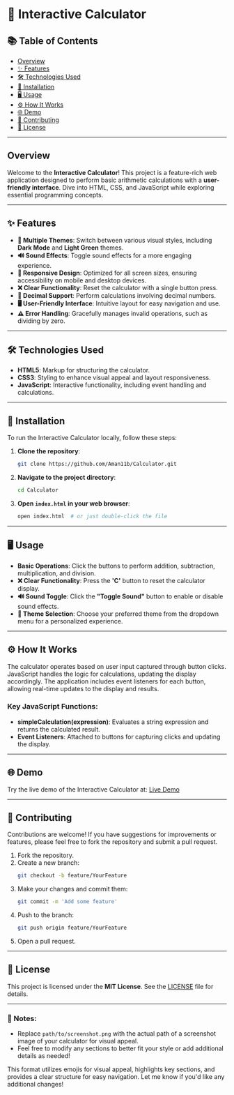 # 🧮 Interactive Calculator

## 📚 Table of Contents
- [Overview](#overview)
- [✨ Features](#features)
- [🛠️ Technologies Used](#technologies-used)
- [🚀 Installation](#installation)
- [🖥️ Usage](#usage)
- [⚙️ How It Works](#how-it-works)
- [🌐 Demo](#demo)
- [🤝 Contributing](#contributing)
- [📄 License](#license)

---

## Overview
Welcome to the **Interactive Calculator**! This project is a feature-rich web application designed to perform basic arithmetic calculations with a **user-friendly interface**. Dive into HTML, CSS, and JavaScript while exploring essential programming concepts.

---

## ✨ Features
- **🌈 Multiple Themes**: Switch between various visual styles, including **Dark Mode** and **Light Green** themes.
- **🔊 Sound Effects**: Toggle sound effects for a more engaging experience.
- **📱 Responsive Design**: Optimized for all screen sizes, ensuring accessibility on mobile and desktop devices.
- **❌ Clear Functionality**: Reset the calculator with a single button press.
- **🔢 Decimal Support**: Perform calculations involving decimal numbers.
- **🖥️ User-Friendly Interface**: Intuitive layout for easy navigation and use.
- **⚠️ Error Handling**: Gracefully manages invalid operations, such as dividing by zero.

---

## 🛠️ Technologies Used
- **HTML5**: Markup for structuring the calculator.
- **CSS3**: Styling to enhance visual appeal and layout responsiveness.
- **JavaScript**: Interactive functionality, including event handling and calculations.

---

## 🚀 Installation
To run the Interactive Calculator locally, follow these steps:

1. **Clone the repository**:
   ```bash
   git clone https://github.com/Aman11b/Calculator.git
   ```
2. **Navigate to the project directory**:
   ```bash
   cd Calculator
   ```
3. **Open `index.html` in your web browser**:
   ```bash
   open index.html  # or just double-click the file
   ```

---

## 🖥️ Usage
- **Basic Operations**: Click the buttons to perform addition, subtraction, multiplication, and division.
- **❌ Clear Functionality**: Press the **'C'** button to reset the calculator display.
- **🔊 Sound Toggle**: Click the **"Toggle Sound"** button to enable or disable sound effects.
- **🌈 Theme Selection**: Choose your preferred theme from the dropdown menu for a personalized experience.

---

## ⚙️ How It Works
The calculator operates based on user input captured through button clicks. JavaScript handles the logic for calculations, updating the display accordingly. The application includes event listeners for each button, allowing real-time updates to the display and results.

### Key JavaScript Functions:
- **simpleCalculation(expression)**: Evaluates a string expression and returns the calculated result.
- **Event Listeners**: Attached to buttons for capturing clicks and updating the display.

---

## 🌐 Demo
Try the live demo of the Interactive Calculator at: [Live Demo](https://aman11b.github.io/Calculator/)

---

## 🤝 Contributing
Contributions are welcome! If you have suggestions for improvements or features, please feel free to fork the repository and submit a pull request.

1. Fork the repository.
2. Create a new branch:
   ```bash
   git checkout -b feature/YourFeature
   ```
3. Make your changes and commit them:
   ```bash
   git commit -m 'Add some feature'
   ```
4. Push to the branch:
   ```bash
   git push origin feature/YourFeature
   ```
5. Open a pull request.

---

## 📄 License
This project is licensed under the **MIT License**. See the [LICENSE](LICENSE) file for details.

---

### 🎨 Notes:
- Replace `path/to/screenshot.png` with the actual path of a screenshot image of your calculator for visual appeal.
- Feel free to modify any sections to better fit your style or add additional details as needed!

This format utilizes emojis for visual appeal, highlights key sections, and provides a clear structure for easy navigation. Let me know if you'd like any additional changes!
